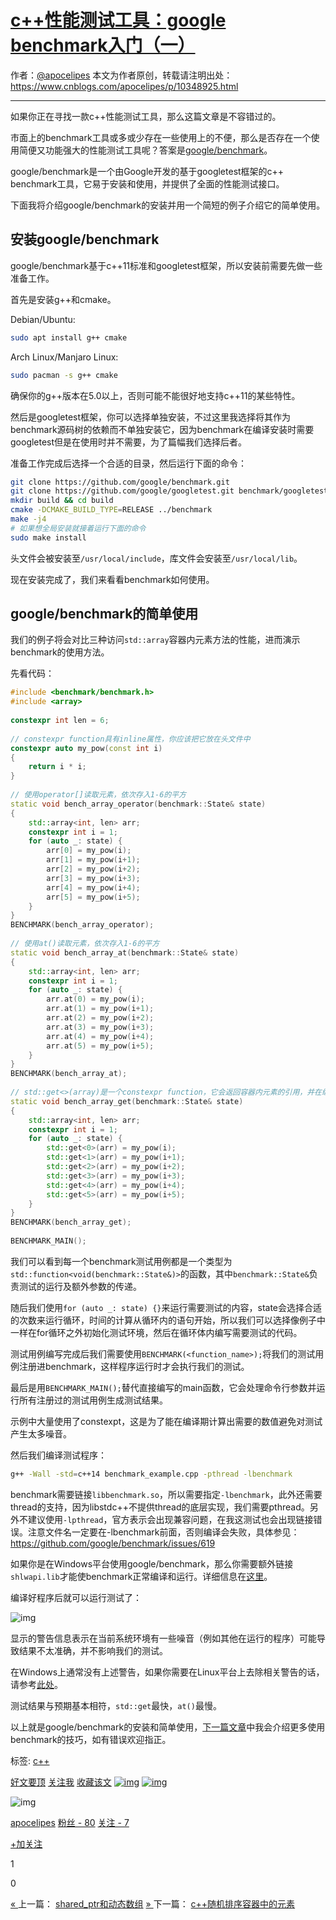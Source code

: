 # [c++性能测试工具：google benchmark入门（一）](https://www.cnblogs.com/apocelipes/p/10348925.html)



作者：[@apocelipes](https://github.com/apocelipes)
本文为作者原创，转载请注明出处：<https://www.cnblogs.com/apocelipes/p/10348925.html>

------

如果你正在寻找一款c++性能测试工具，那么这篇文章是不容错过的。

市面上的benchmark工具或多或少存在一些使用上的不便，那么是否存在一个使用简便又功能强大的性能测试工具呢？答案是[google/benchmark](https://github.com/google/benchmark)。

google/benchmark是一个由Google开发的基于googletest框架的c++ benchmark工具，它易于安装和使用，并提供了全面的性能测试接口。

下面我将介绍google/benchmark的安装并用一个简短的例子介绍它的简单使用。

## 安装google/benchmark

google/benchmark基于c++11标准和googletest框架，所以安装前需要先做一些准备工作。

首先是安装g++和cmake。

Debian/Ubuntu:

```bash
sudo apt install g++ cmake
```

Arch Linux/Manjaro Linux:

```bash
sudo pacman -s g++ cmake
```

确保你的g++版本在5.0以上，否则可能不能很好地支持c++11的某些特性。

然后是googletest框架，你可以选择单独安装，不过这里我选择将其作为benchmark源码树的依赖而不单独安装它，因为benchmark在编译安装时需要googletest但是在使用时并不需要，为了篇幅我们选择后者。

准备工作完成后选择一个合适的目录，然后运行下面的命令：

```bash
git clone https://github.com/google/benchmark.git
git clone https://github.com/google/googletest.git benchmark/googletest
mkdir build && cd build
cmake -DCMAKE_BUILD_TYPE=RELEASE ../benchmark
make -j4
# 如果想全局安装就接着运行下面的命令
sudo make install
```

头文件会被安装至`/usr/local/include`，库文件会安装至`/usr/local/lib`。

现在安装完成了，我们来看看benchmark如何使用。

## google/benchmark的简单使用

我们的例子将会对比三种访问`std::array`容器内元素方法的性能，进而演示benchmark的使用方法。

先看代码：

```c++
#include <benchmark/benchmark.h>
#include <array>
 
constexpr int len = 6;
 
// constexpr function具有inline属性，你应该把它放在头文件中
constexpr auto my_pow(const int i)
{
    return i * i;
}
 
// 使用operator[]读取元素，依次存入1-6的平方
static void bench_array_operator(benchmark::State& state)
{
    std::array<int, len> arr;
    constexpr int i = 1;
    for (auto _: state) {
        arr[0] = my_pow(i);
        arr[1] = my_pow(i+1);
        arr[2] = my_pow(i+2);
        arr[3] = my_pow(i+3);
        arr[4] = my_pow(i+4);
        arr[5] = my_pow(i+5);
    }
}
BENCHMARK(bench_array_operator);
 
// 使用at()读取元素，依次存入1-6的平方
static void bench_array_at(benchmark::State& state)
{
    std::array<int, len> arr;
    constexpr int i = 1;
    for (auto _: state) {
        arr.at(0) = my_pow(i);
        arr.at(1) = my_pow(i+1);
        arr.at(2) = my_pow(i+2);
        arr.at(3) = my_pow(i+3);
        arr.at(4) = my_pow(i+4);
        arr.at(5) = my_pow(i+5);
    }
}
BENCHMARK(bench_array_at);
 
// std::get<>(array)是一个constexpr function，它会返回容器内元素的引用，并在编译期检查数组的索引是否正确
static void bench_array_get(benchmark::State& state)
{
    std::array<int, len> arr;
    constexpr int i = 1;
    for (auto _: state) {
        std::get<0>(arr) = my_pow(i);
        std::get<1>(arr) = my_pow(i+1);
        std::get<2>(arr) = my_pow(i+2);
        std::get<3>(arr) = my_pow(i+3);
        std::get<4>(arr) = my_pow(i+4);
        std::get<5>(arr) = my_pow(i+5);
    }
}
BENCHMARK(bench_array_get);
 
BENCHMARK_MAIN();
```

我们可以看到每一个benchmark测试用例都是一个类型为`std::function<void(benchmark::State&)>`的函数，其中`benchmark::State&`负责测试的运行及额外参数的传递。

随后我们使用`for (auto _: state) {}`来运行需要测试的内容，state会选择合适的次数来运行循环，时间的计算从循环内的语句开始，所以我们可以选择像例子中一样在for循环之外初始化测试环境，然后在循环体内编写需要测试的代码。

测试用例编写完成后我们需要使用`BENCHMARK(<function_name>);`将我们的测试用例注册进benchmark，这样程序运行时才会执行我们的测试。

最后是用`BENCHMARK_MAIN();`替代直接编写的main函数，它会处理命令行参数并运行所有注册过的测试用例生成测试结果。

示例中大量使用了constexpt，这是为了能在编译期计算出需要的数值避免对测试产生太多噪音。

然后我们编译测试程序：

```bash
g++ -Wall -std=c++14 benchmark_example.cpp -pthread -lbenchmark
```

benchmark需要链接`libbenchmark.so`，所以需要指定`-lbenchmark`，此外还需要thread的支持，因为libstdc++不提供thread的底层实现，我们需要pthread。另外不建议使用`-lpthread`，官方表示会出现兼容问题，在我这测试也会出现链接错误。注意文件名一定要在-lbenchmark前面，否则编译会失败，具体参见：<https://github.com/google/benchmark/issues/619>

如果你是在Windows平台使用google/benchmark，那么你需要额外链接`shlwapi.lib`才能使benchmark正常编译和运行。详细信息在[这里](https://github.com/google/benchmark/issues/202)。

编译好程序后就可以运行测试了：

![img](https://img2018.cnblogs.com/blog/1434464/201902/1434464-20190202174605408-1507113876.png)

显示的警告信息表示在当前系统环境有一些噪音（例如其他在运行的程序）可能导致结果不太准确，并不影响我们的测试。

在Windows上通常没有上述警告，如果你需要在Linux平台上去除相关警告的话，请参考[此处](https://github.com/google/benchmark#disabling-cpu-frequency-scaling)。

测试结果与预期基本相符，`std::get`最快，`at()`最慢。

以上就是google/benchmark的安装和简单使用，[下一篇文章](https://www.cnblogs.com/apocelipes/p/11067594.html)中我会介绍更多使用benchmark的技巧，如有错误欢迎指正。



标签: [c++](https://www.cnblogs.com/apocelipes/tag/c%2B%2B/)

[好文要顶](javascript:void(0);) [关注我](javascript:void(0);) [收藏该文](javascript:void(0);) [![img](https://common.cnblogs.com/images/icon_weibo_24.png)](javascript:void(0);) [![img](https://common.cnblogs.com/images/wechat.png)](javascript:void(0);)

![img](https://pic.cnblogs.com/face/1434464/20180704192452.png)

[apocelipes](https://home.cnblogs.com/u/apocelipes/)
[粉丝 - 80](https://home.cnblogs.com/u/apocelipes/followers/) [关注 - 7](https://home.cnblogs.com/u/apocelipes/followees/)





[+加关注](javascript:void(0);)

1

0







[« ](https://www.cnblogs.com/apocelipes/p/10346928.html)上一篇： [shared_ptr和动态数组](https://www.cnblogs.com/apocelipes/p/10346928.html)
[» ](https://www.cnblogs.com/apocelipes/p/10351335.html)下一篇： [c++随机排序容器中的元素](https://www.cnblogs.com/apocelipes/p/10351335.html)